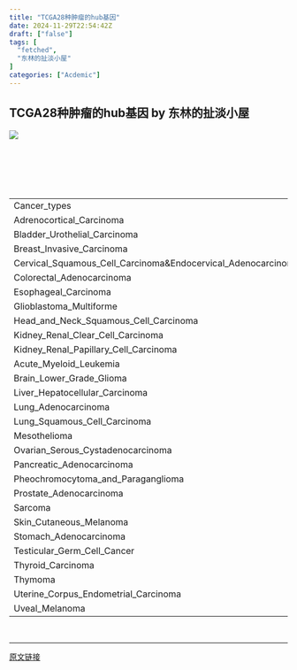 ```yaml
---
title: "TCGA28种肿瘤的hub基因"
date: 2024-11-29T22:54:42Z
draft: ["false"]
tags: [
  "fetched",
  "东林的扯淡小屋"
]
categories: ["Acdemic"]
---
```

TCGA28种肿瘤的hub基因 by 东林的扯淡小屋
------
<div><section nodeleaf=""><img data-imgfileid="100027762" data-ratio="1.284833538840937" data-s="300,640" data-type="png" data-w="811" type="block" data-src="https://mmbiz.qpic.cn/mmbiz_png/kZ1wdgAscBppTzVPWurs4klfZW74pcdYtvEr9kQHnlVEkQNLs81Jyhse4qGMC1vIiajlF9hp4mSh2UQcBibFVjMg/640?wx_fmt=png&amp;from=appmsg" src="https://mmbiz.qpic.cn/mmbiz_png/kZ1wdgAscBppTzVPWurs4klfZW74pcdYtvEr9kQHnlVEkQNLs81Jyhse4qGMC1vIiajlF9hp4mSh2UQcBibFVjMg/640?wx_fmt=png&amp;from=appmsg"></section><section><span leaf=""><br></span></section><table><caption><section><span leaf=""><br></span></section></caption><tfoot><tr><td valign="top"><section><span leaf=""><br></span></section></td></tr></tfoot></table><table><tbody><tr><td data-colwidth="307" width="307" valign="top"><section><span leaf="">Cancer_types</span></section></td><td data-colwidth="69" width="69" valign="top"><section><span leaf="">Abbrev</span></section></td><td data-colwidth="525" width="525" valign="top"><section><span leaf="">Hubs</span></section></td></tr><tr><td valign="top"><section><span leaf="">Adrenocortical_Carcinoma</span></section></td><td valign="top"><section><span leaf="">acc</span></section></td><td valign="top"><section><span leaf="">RNF14,MITF,NR5A1,ZNF664,RLIM,FLI1,CRTC2,NR3C2,PITX1,SNAPC4</span></section></td></tr><tr><td valign="top"><section><span leaf="">Bladder_Urothelial_Carcinoma</span></section></td><td valign="top"><section><span leaf="">blca</span></section></td><td valign="top"><section><span leaf="">SPI1,PRRX1,AEBP1,NR2F6,GTF2H3,GATA3,AES,FOXA1,ARNTL2,IRF8</span></section></td></tr><tr><td valign="top"><section><span leaf="">Breast_Invasive_Carcinoma</span></section></td><td valign="top"><section><span leaf="">brca</span></section></td><td valign="top"><section><span leaf="">FOXC1,GATA3,ZNF688,SPDEF,ESR1,BCL11A,CREBRF,AFF4,REST,YBX1</span></section></td></tr><tr><td valign="top"><section><span leaf="">Cervical_Squamous_Cell_Carcinoma&amp;Endocervical_Adenocarcinoma</span></section></td><td valign="top"><section><span leaf="">cesc</span></section></td><td valign="top"><section><span leaf="">BNC1,TP63,REST,ZNF750,ELK3,SOX15,NME2,SNAI2,SPI1,MYRF</span></section></td></tr><tr><td valign="top"><section><span leaf="">Colorectal_Adenocarcinoma</span></section></td><td valign="top"><section><span leaf="">coadread</span></section></td><td valign="top"><section><span leaf="">ZEB1,TCF4,FLI1,ASCL2,SPI1,GLI3,ZNF521,HSF4,TSHZ3,CREB3L1</span></section></td></tr><tr><td valign="top"><section><span leaf="">Esophageal_Carcinoma</span></section></td><td valign="top"><section><span leaf="">esca</span></section></td><td valign="top"><section><span leaf="">SNAI2,TP63,GLI3,BNC1,HNF4A,HNF4G,SALL2,SOX15,MED12L,NR3C2</span></section></td></tr><tr><td valign="top"><section><span leaf="">Glioblastoma_Multiforme</span></section></td><td valign="top"><section><span leaf="">gbm</span></section></td><td valign="top"><section><span leaf="">UXT,RUNX2,MYT1L,FOXJ1,PFDN5,MED31,SOX8,C1QBP,BASP1,ZNF32</span></section></td></tr><tr><td valign="top"><section><span leaf="">Head_and_Neck_Squamous_Cell_Carcinoma</span></section></td><td valign="top"><section><span leaf="">hnsc</span></section></td><td valign="top"><section><span leaf="">CREB3L4,REST,SOX2,ELK3,JUP,ZNF521,NCOA2,PKN1,ZEB1,BNC1</span></section></td></tr><tr><td valign="top"><section><span leaf="">Kidney_Renal_Clear_Cell_Carcinoma</span></section></td><td valign="top"><section><span leaf="">kirc</span></section></td><td valign="top"><section><span leaf="">TAF10,NR3C2,TFEC,HNF1A,LOXL2,SLC30A9,RUNX1,IFI16,CRY2,PPARGC1A</span></section></td></tr><tr><td valign="top"><section><span leaf="">Kidney_Renal_Papillary_Cell_Carcinoma</span></section></td><td valign="top"><section><span leaf="">kirp</span></section></td><td valign="top"><section><span leaf="">URI1,NPM1,HNF4A,HNF1A,SETD3,NCOA2,FOXC1,ATF6,TBX6,ZNF789</span></section></td></tr><tr><td valign="top"><section><span leaf="">Acute_Myeloid_Leukemia</span></section></td><td valign="top"><section><span leaf="">laml</span></section></td><td valign="top"><section><span leaf="">TAF10,SPI1,ZBTB7B,SCAND1,NOTCH2,VDR,TFEB,SOX12,NME2,MBD2</span></section></td></tr><tr><td valign="top"><section><span leaf="">Brain_Lower_Grade_Glioma</span></section></td><td valign="top"><section><span leaf="">lgg</span></section></td><td valign="top"><section><span leaf="">PRKCB,MYT1L,ZNF25,NEUROD2,TBR1,BASP1,SOX8,TGIF1,RCOR2,HLF</span></section></td></tr><tr><td valign="top"><section><span leaf="">Liver_Hepatocellular_Carcinoma</span></section></td><td valign="top"><section><span leaf="">lihc</span></section></td><td valign="top"><section><span leaf="">HDAC7,HLF,NR1I3,ELF4,REST,NR1I2,HNF4A,SULT2A1,AR,MLXIPL</span></section></td></tr><tr><td valign="top"><section><span leaf="">Lung_Adenocarcinoma</span></section></td><td valign="top"><section><span leaf="">luad</span></section></td><td valign="top"><section><span leaf="">NKX2-1,PSMD14,HSF4,RAN,SPI1,CREBRF,HLF,ZNF593,TCF21,ELK3</span></section></td></tr><tr><td valign="top"><section><span leaf="">Lung_Squamous_Cell_Carcinoma</span></section></td><td valign="top"><section><span leaf="">lusc</span></section></td><td valign="top"><section><span leaf="">FOXE1,SOX2,TP63,SPI1,MEF2C,TCF21,FLI1,ZNF521,IRF8,CALCOCO1</span></section></td></tr><tr><td valign="top"><section><span leaf="">Mesothelioma</span></section></td><td valign="top"><section><span leaf="">meso</span></section></td><td valign="top"><section><span leaf="">MSLN,LOXL2,ARNTL2,TGFB1I1,ETS1,ELK3,SOX6,BNC1,NFIA,FLI1</span></section></td></tr><tr><td valign="top"><section><span leaf="">Ovarian_Serous_Cystadenocarcinoma</span></section></td><td valign="top"><section><span leaf="">ov</span></section></td><td valign="top"><section><span leaf="">SPI1,SCAND1,PFDN5,TCF7L1,FLI1,L3MBTL1,ZBTB40,SPEN,SALL2,TFEC</span></section></td></tr><tr><td valign="top"><section><span leaf="">Pancreatic_Adenocarcinoma</span></section></td><td valign="top"><section><span leaf="">paad</span></section></td><td valign="top"><section><span leaf="">SCAND1,IKZF1,FLI1,RIPK3,ZNF667,ZNF540,NR3C1,SPI1,SALL2,ZGPAT</span></section></td></tr><tr><td valign="top"><section><span leaf="">Pheochromocytoma_and_Paraganglioma</span></section></td><td valign="top"><section><span leaf="">pcpg</span></section></td><td valign="top"><section><span leaf="">TBL1X,TEAD2,BID,ENO1,TFAP2C,SLC30A9,RFX5,YBX1,NCOA2,PQBP1</span></section></td></tr><tr><td valign="top"><section><span leaf="">Prostate_Adenocarcinoma</span></section></td><td valign="top"><section><span leaf="">prad</span></section></td><td valign="top"><section><span leaf="">REST,CLOCK,ASH1L,EDF1,ZNF791,CREBRF,RFXANK,ZKSCAN8,ZFP91,SCAND1</span></section></td></tr><tr><td valign="top"><section><span leaf="">Sarcoma</span></section></td><td valign="top"><section><span leaf="">sarc</span></section></td><td valign="top"><section><span leaf="">RBPMS,SPI1,VAV1,MYOCD,ZNF774,ZNF620,ETV5,BATF,TCEAL1,LMO1</span></section></td></tr><tr><td valign="top"><section><span leaf="">Skin_Cutaneous_Melanoma</span></section></td><td valign="top"><section><span leaf="">skcm</span></section></td><td valign="top"><section><span leaf="">VAV1,MITF,IKZF1,TFAP2A,ATF2,SP3,CREB1,ZRANB2,REST,SPI1</span></section></td></tr><tr><td valign="top"><section><span leaf="">Stomach_Adenocarcinoma</span></section></td><td valign="top"><section><span leaf="">stad</span></section></td><td valign="top"><section><span leaf="">NACA2,ZNF135,TGFB1I1,ZEB1,SALL2,ZNF593,SCAND1,ZFPM2,RUNX1T1,TSHZ3</span></section></td></tr><tr><td valign="top"><section><span leaf="">Testicular_Germ_Cell_Cancer</span></section></td><td valign="top"><section><span leaf="">tgct</span></section></td><td valign="top"><section><span leaf="">MAML3,DND1,ZNF490,ZNF629,ZNF518B,HES1,HMGA1,ZNF766,GATAD2A,ZFP36L1</span></section></td></tr><tr><td valign="top"><section><span leaf="">Thyroid_Carcinoma</span></section></td><td valign="top"><section><span leaf="">thca</span></section></td><td valign="top"><section><span leaf="">RUNX1,TCF7L1,MUC1,RUNX2,ZMYND11,MSRB2,PPARGC1A,BID,ZFP91,PIAS2</span></section></td></tr><tr><td valign="top"><section><span leaf="">Thymoma</span></section></td><td valign="top"><section><span leaf="">thym</span></section></td><td valign="top"><section><span leaf="">USF1,AFF4,ZMYND11,CD3D,BBX,ZNF578,TAF10,PSMC3,UXT,RFXANK</span></section></td></tr><tr><td valign="top"><section><span leaf="">Uterine_Corpus_Endometrial_Carcinoma</span></section></td><td valign="top"><section><span leaf="">ucec</span></section></td><td valign="top"><section><span leaf="">SPDEF,FOXN4,MAK,AFF4,RFX2,SP3,ELF1,FOXJ1,E2F1,NR2C2</span></section></td></tr><tr><td valign="top"><section><span leaf="">Uveal_Melanoma</span></section></td><td valign="top"><section><span leaf="">uvm</span></section></td><td valign="top"><section><span leaf="">TFAP2A,TADA3,SP3,PHTF1,PSMD14,TAF2,NFIA,TRIM28,CLOCK,SOX10</span></section></td></tr></tbody></table><section><span leaf=""><br></span></section><p><mp-style-type data-value="3"></mp-style-type></p></div>  
<hr>
<a href="https://mp.weixin.qq.com/s/o0deWYDUcLi5k7q1pJjYhQ",target="_blank" rel="noopener noreferrer">原文链接</a>
